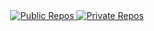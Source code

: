 <div align="center">
  <a href="https://github.com/sirindudler/github-readme-stats">
    <img src="https://github-readme-stats.vercel.app/api/top-langs/?username=sirindudler&layout=compact&theme=dark&title_color=58A6FF&hide_border=true" alt="Public Repos" />
  </a>
  <a href="https://github.com/sirindudler/github-readme-stats">
    <img src="https://github-readme-stats-taupe-seven-48.vercel.app/api/top-langs/?username=sirindudler&layout=compact&theme=dark&title_color=58A6FF&hide_border=true" alt="Private Repos" />
  </a>
</div>

